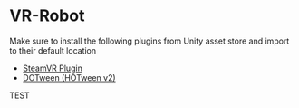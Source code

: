 # VR-Robot

Make sure to install the following plugins from Unity asset store and import to their default location
- [SteamVR Plugin](https://assetstore.unity.com/packages/tools/integration/steamvr-plugin-32647)
- [DOTween (HOTween v2)](https://assetstore.unity.com/packages/tools/animation/dotween-hotween-v2-27676)

TEST